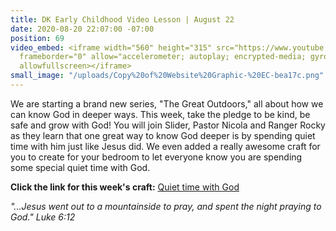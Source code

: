 ```yaml
---
title: DK Early Childhood Video Lesson | August 22
date: 2020-08-20 22:07:00 -07:00
position: 69
video_embed: <iframe width="560" height="315" src="https://www.youtube.com/embed/h8E44qR5_wk"
  frameborder="0" allow="accelerometer; autoplay; encrypted-media; gyroscope; picture-in-picture"
  allowfullscreen></iframe>
small_image: "/uploads/Copy%20of%20Website%20Graphic-%20EC-bea17c.png"
---
```


We are starting a brand new series, "The Great Outdoors," all about how we can know God in deeper ways. This week, take the pledge to be kind, be safe and grow with God! You will join Slider, Pastor Nicola and Ranger Rocky as they learn that one great way to know God deeper is by spending quiet time with him just like Jesus did. We even added a really awesome craft for you to create for your bedroom to let everyone know you are spending some special quiet time with God.

**Click the link for this week's craft:**
[Quiet time with God](https://drive.google.com/file/d/1PIDz3OuKpBSQvGa_gsQUoIIuEWUVszXL/view?usp=sharing)

*"...Jesus went out to a mountainside to pray, and spent the night praying to God." Luke 6:12*
